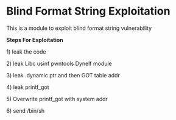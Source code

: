 <h1> Blind Format String Exploitation </h1>
<p>     This is a module to exploit blind format string vulnerability  </p>
<p> <b> Steps For Exploitation </b> </p>
<p> 1) leak the code </p>
<p> 2) leak Libc usinf pwntools Dynelf module </p>
<p> 3) leak .dynamic ptr and then GOT table addr </p>
<p> 4) leak printf_got </p>
<p> 5) Overwrite printf_got with system addr </p>
<p> 6) send /bin/sh </p>
